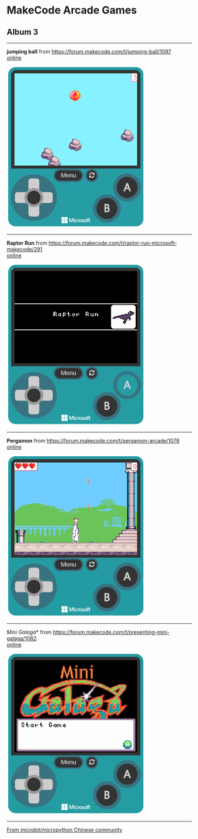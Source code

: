# MakeCode Arcade Games
## Album 3

---------

**jumping ball** from https://forum.makecode.com/t/jumping-ball/1097  
[online](https://arcade.makecode.com/01670-90640-53765-21516)

![](arcade-jumping-ball.gif)

---------

**Raptor Run** from https://forum.makecode.com/t/raptor-run-microsoft-makecode/291  
[online](https://arcade.makecode.com/01557-22698-02189-74225)

![](arcade-Raptor-Run.gif)

---------

**Pergamon** from https://forum.makecode.com/t/pergamon-arcade/1078  
[online](https://arcade.makecode.com/79471-28049-02067-29794)

![](arcade-pergamon-arcade.gif)

---------

*Mini Galaga** from https://forum.makecode.com/t/presenting-mini-galaga/1082  
[online](https://arcade.makecode.com/21217-52862-26493-66020)

![](arcade-Mini-Galaga.gif)

---------



[From microbit/micropython Chinese community](http://www.micropython.org.cn)
